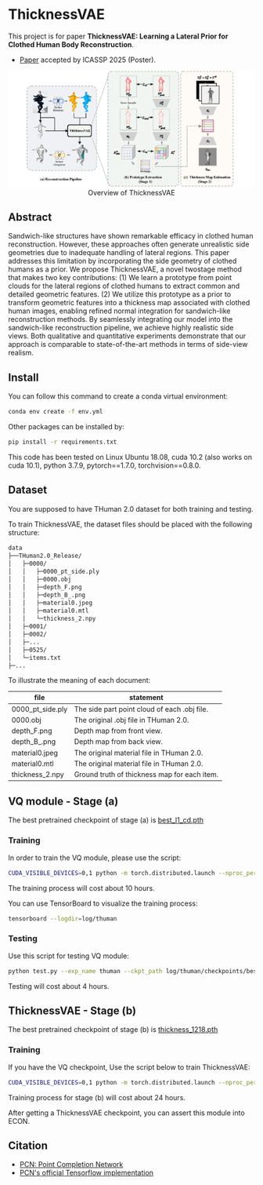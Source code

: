 # ThicknessVAE

This project is for paper **ThicknessVAE: Learning a Lateral Prior for Clothed Human Body Reconstruction**.

- [Paper](https://cmt3.research.microsoft.com/api/ICASSP2025/Files/50177) accepted by ICASSP 2025 (Poster).

<div align="center">
  <img src="images/overview.png" alt="Overview of ThicknessVAE">
  <t>Overview of ThicknessVAE</t>
</div>

## Abstract

Sandwich-like structures have shown remarkable efficacy in clothed human reconstruction. However, these approaches often generate unrealistic side geometries due to
inadequate handling of lateral regions. This paper addresses this limitation by incorporating the side geometry of clothed
humans as a prior. We propose ThicknessVAE, a novel twostage method that makes two key contributions: (1) We learn a prototype from point clouds for the lateral regions of clothed
humans to extract common and detailed geometric features. (2) We utilize this prototype as a prior to transform geometric
features into a thickness map associated with clothed human images, enabling refined normal integration for sandwich-like
reconstruction methods. By seamlessly integrating our model into the sandwich-like reconstruction pipeline, we achieve highly
realistic side views. Both qualitative and quantitative experiments demonstrate that our approach is comparable to state-of-the-art methods in terms of side-view realism.

## Install

You can follow this command to create a conda virtual environment:

```bash
conda env create -f env.yml
```

Other packages can be installed by:

```bash
pip install -r requirements.txt
```

This code has been tested on Linux Ubuntu 18.08, cuda 10.2 (also works on cuda 10.1), python 3.7.9, pytorch==1.7.0, torchvision==0.8.0.

## Dataset

You are supposed to have THuman 2.0 dataset for both training and testing.

To train ThicknessVAE, the dataset files should be placed with the following structure:

```
data
├──THuman2.0_Release/
│	├─0000/
│	│   ├─0000_pt_side.ply
│	│   ├─0000.obj
│	│   ├─depth_F.png
│	│   ├─depth_B_.png
│	│   ├─material0.jpeg
│	│   ├─material0.mtl
│	│   └─thickness_2.npy
│	├─0001/
│	├─0002/
│	├─...
│	├─0525/
│	└─items.txt
├─...
```

To illustrate the meaning of each document:

| file             | statement                                    |
| ---------------- | -------------------------------------------- |
| 0000_pt_side.ply | The side part point cloud of each .obj file. |
| 0000.obj         | The original .obj file in THuman 2.0.        |
| depth_F.png      | Depth map from front view.                   |
| depth_B_.png     | Depth map from back view.                    |
| material0.jpeg   | The original material file in THuman 2.0.   |
| material0.mtl    | The original material file in THuman 2.0.   |
| thickness_2.npy  | Ground truth of thickness map for each item. |

## VQ module - Stage (a)

The best pretrained checkpoint of stage (a) is [best_l1_cd.pth](log/thuman_pu_1/checkpoints/best_l1_cd.pth)

### Training

In order to train the VQ module, please use the script:

```bash
CUDA_VISIBLE_DEVICES=0,1 python -m torch.distributed.launch --nproc_per_node=2 --use_env train_vq.py --exp_name thuman --lr 0.0001 --epochs 1000 --batch_size 8
```

The training process will cost about 10 hours.

You can use TensorBoard to visualize the training process:

```bash
tensorboard --logdir=log/thuman
```

### Testing

Use this script for testing VQ module:

```bash
python test.py --exp_name thuman --ckpt_path log/thuman/checkpoints/best_l1_cd.pth --batch_size 32 --num_workers 8
```

Testing will cost about 4 hours.

## ThicknessVAE - Stage (b)

The best pretrained checkpoint of stage (b) is [thickness_1218.pth](log/thickness_1218/checkpoints/thickness_1218.pth)

### Training

If you have the VQ checkpoint, Use the script below to train ThicknessVAE:

```bash
CUDA_VISIBLE_DEVICES=0,1 python -m torch.distributed.launch --nproc_per_node=2 --use_env train_thickness.py --exp_name [expext_name] --lr 0.0001 --epochs 1200 --batch_size 8
```

Training process for stage (b) will cost about 24 hours.

After getting a ThicknessVAE checkpoint, you can assert this module into ECON.

## Citation

* [PCN: Point Completion Network](https://arxiv.org/pdf/1808.00671.pdf)
* [PCN&#39;s official Tensorflow implementation](https://github.com/wentaoyuan/pcn)
